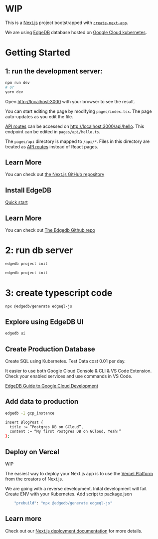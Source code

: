 # WIP

This is a [Next.js](https://nextjs.org/) project bootstrapped with [`create-next-app`](https://github.com/vercel/next.js/tree/canary/packages/create-next-app).

We are using [EdgeDB](https://www.edgedb.com/) database hosted on [Google Cloud kubernetes](https://console.cloud.google.com/kubernetes).

# Getting Started

## 1: run the development server:
```bash
npm run dev
# or
yarn dev
```
Open [http://localhost:3000](http://localhost:3000) with your browser to see the result.

You can start editing the page by modifying `pages/index.tsx`. The page auto-updates as you edit the file.

[API routes](https://nextjs.org/docs/api-routes/introduction) can be accessed on [http://localhost:3000/api/hello](http://localhost:3000/api/hello). This endpoint can be edited in `pages/api/hello.ts`.

The `pages/api` directory is mapped to `/api/*`. Files in this directory are treated as [API routes](https://nextjs.org/docs/api-routes/introduction) instead of React pages.


## Learn More

You can check out [the Next.js GitHub repository](https://github.com/vercel/next.js/) 

## Install EdgeDB 

[Quick start](https://www.edgedb.com/docs/intro/quickstart)

## Learn More

You can check out [The Edgedb Github repo](https://github.com/edgedb/edgedb)

# 2: run db server
```bash
edgedb project init
```

```bash
edgedb project init
```

# 3: create typescript code
```bash
npx @edgedb/generate edgeql-js
```


## Explore using EdgeDB UI

```bash
edgedb ui
```

## Create Production Database 

Create SQL using Kubernetes. Test Data cost 0.01 per day. 

It easier to use both Google Cloud Console & CLI & VS Code Extension.  Check your enabled services and use commands in VS Code.

[EdgeDB Guide to Google Cloud Development](https://www.edgedb.com/docs/guides/deployment/gcp)

## Add data to production

```bash
edgedb -I gcp_instance
```

```bash
insert BlogPost {
  title := “Postgres DB on GCloud”,
  content := “My first Postgres DB on GCloud, Yeah!”
};
```

## Deploy on Vercel

WIP

The easiest way to deploy your Next.js app is to use the [Vercel Platform](https://vercel.com/new?utm_medium=default-template&filter=next.js&utm_source=create-next-app&utm_campaign=create-next-app-readme) from the creators of Next.js.

We are going with a reverse development.  Inital development will fail. Create ENV with your Kubernetes. Add script to package.json 

```bash
    "prebuild": "npx @edgedb/generate edgeql-js"
```

## Learn more

Check out our [Next.js deployment documentation](https://nextjs.org/docs/deployment) for more details.



